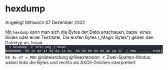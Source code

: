 # hexdump
Angelegt Mittwoch 07 Dezember 2022

Mit ``hexdump`` kann man sich die Bytes der Datei anschauen, bspw. eines Bildes oder einer Textdatei.
Die ersten Bytes („Magic Bytes“) geben den Dateityp an, bspw.
![](./hexdump/pasted_image.png)
``50 4e 47 = PNG``
@dateiendung @fileextension
``-C`` Zwei-Spalten-Modus, wobei links die Bytes und rechts als ASCII-Zeichen interpretiert

